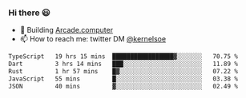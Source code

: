 ### Hi there 😃

- 🔨 Building [Arcade.computer](https://arcade.computer)
- 📫 How to reach me: twitter DM [@kernelsoe](https://twitter.com/kernelsoe)

<!--START_SECTION:waka-->

```txt
TypeScript   19 hrs 15 mins  █████████████████▓░░░░░░░   70.75 %
Dart         3 hrs 14 mins   ███░░░░░░░░░░░░░░░░░░░░░░   11.89 %
Rust         1 hr 57 mins    █▓░░░░░░░░░░░░░░░░░░░░░░░   07.22 %
JavaScript   55 mins         █░░░░░░░░░░░░░░░░░░░░░░░░   03.38 %
JSON         40 mins         ▓░░░░░░░░░░░░░░░░░░░░░░░░   02.49 %
```

<!--END_SECTION:waka-->
